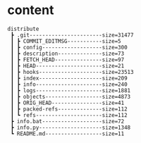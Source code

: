 # content
    distribute  
     ┣ .git-----------------------size=31477  
     ┃ ┣ COMMIT_EDITMSG-----------size=5  
     ┃ ┣ config-------------------size=300  
     ┃ ┣ description--------------size=73  
     ┃ ┣ FETCH_HEAD---------------size=97  
     ┃ ┣ HEAD---------------------size=21  
     ┃ ┣ hooks--------------------size=23513  
     ┃ ┣ index--------------------size=209  
     ┃ ┣ info---------------------size=240  
     ┃ ┣ logs---------------------size=1881  
     ┃ ┣ objects------------------size=4873  
     ┃ ┣ ORIG_HEAD----------------size=41  
     ┃ ┣ packed-refs--------------size=112  
     ┃ ┗ refs---------------------size=112  
     ┣ info.bat-------------------size=72  
     ┣ info.py--------------------size=1348  
     ┗ README.md------------------size=11  

